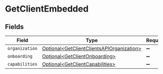 # GetClientEmbedded


## Fields

| Field                                                                                                    | Type                                                                                                     | Required                                                                                                 | Description                                                                                              |
| -------------------------------------------------------------------------------------------------------- | -------------------------------------------------------------------------------------------------------- | -------------------------------------------------------------------------------------------------------- | -------------------------------------------------------------------------------------------------------- |
| `organization`                                                                                           | [Optional\<GetClientClientsAPIOrganization>](../../models/operations/GetClientClientsAPIOrganization.md) | :heavy_minus_sign:                                                                                       | N/A                                                                                                      |
| `onboarding`                                                                                             | [Optional\<GetClientOnboarding>](../../models/operations/GetClientOnboarding.md)                         | :heavy_minus_sign:                                                                                       | N/A                                                                                                      |
| `capabilities`                                                                                           | [Optional\<GetClientCapabilities>](../../models/operations/GetClientCapabilities.md)                     | :heavy_minus_sign:                                                                                       | N/A                                                                                                      |